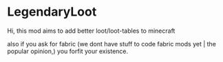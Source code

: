 # LegendaryLoot

Hi, this mod aims to add better loot/loot-tables to minecraft


also if you ask for fabric (we dont have stuff to code fabric mods yet | the popular opinion,) you forfit your existence.
